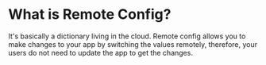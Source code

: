 # What is Remote Config?
It's basically a dictionary living in the cloud. Remote config allows you to make changes to your app by switching the values remotely, therefore, your users do not need to update the app to get the changes.
